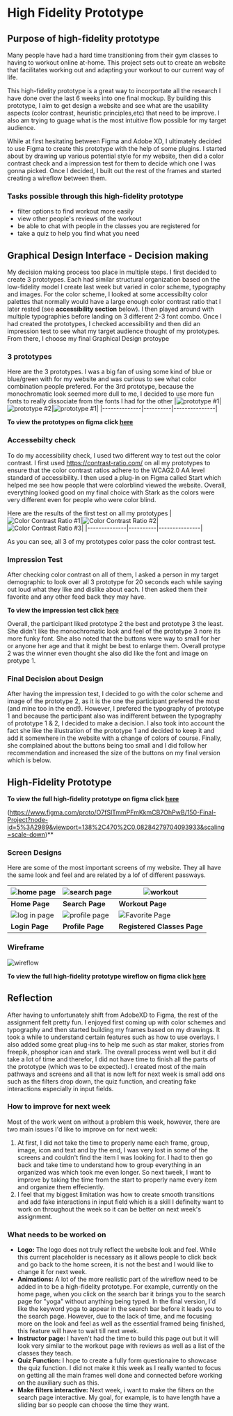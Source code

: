 # High Fidelity Prototype
## Purpose of high-fidelity prototype

Many people have had a hard time transitioning from their gym classes to having to workout online at-home. This project sets out to create an website that facilitates working out and adapting your workout to our current way of life. 

This high-fidelity prototype is a great way to incorportate all the research I have done over the last 6 weeks into one final mockup. By building this prototype, I aim to get design a website and see what are the usability aspects (color contrast, heuristic principles,etc) that need to be improve. I also am trying to guage what is the most intuitive flow possible for my target audience.

While at first hesitating between Figma and Adobe XD, I ultimately decided to use Figma to create this prototype with the help of some plugins. I started about by drawing up various potential style for my website, then did a color contrast check and a impression test for them to decide which one I was gonna picked. Once I decided, I built out the rest of the frames and started creating a wireflow between them. 

### Tasks possible through this high-fidelity prototype
* filter options to find workout more easily
* view other people's reviews of the workout
* be able to chat with people in the classes you are registered for
* take a quiz to help you find what you need

## Graphical Design Interface - Decision making 

My decision making process too place in multiple steps. I first decided to create 3 prototypes. Each had similar structural organization based on the low-fidelity model I create last week but varied in color scheme, typography and images. For the color scheme, I looked at some accessibilty color palettes that normally would have a large enough color contrast ratio that I later rested (see **accessibility section** below). I then played around with multiple typographies before landing on 3 different 2-3 font combo. Once I had created the prototypes, I checked accessibility and then did an impression test to see what my target audience thought of my prototypes. From there, I choose my final Graphical Design protoype

### 3 prototypes
Here are the 3 prototypes. I was a big fan of using some kind of blue or blue/green with for my website and was curious to see what color combination people prefered. For the 3rd prototype, because the monochromatic look seemed more dull to me, I decided to use more fun fonts to really dissociate from the fonts I had for the other 
|![prototype #1](./pro_1.png)|![prototype #2](./pro_2.png)|![prototype #1](./pro_3.png)|
|--------------|----------|---------------|

**To view the prototypes on figma click [here](https://www.figma.com/file/G14jgEbNAFXMyDvPlYi0Sb/prototypes-impression-test?node-id=0%3A1)**

### Accessebilty check 
To do my accessibility check, I used two different way to test out the color contrast. I first used https://contrast-ratio.com/ on all my prototypes to ensure that the color contrast ratios adhere to the WCAG2.0 AA level standard of accessibility. I then used a plug-in on Figma called Start which helped me see how people that were colorblind viewed the website. Overall, everything looked good on my final choice with Stark as the colors were very different even for people who were color blind. 

Here are the results of the first test on all my prototypes
|![Color Contrast Ratio #1](./ratio_1.png)|![Color Contrast Ratio #2](./ratio_2.png)|![Color Contrast Ratio #3](./ratio_3.png)|
|--------------|----------|---------------|

As you can see, all 3 of my prototypes color pass the color contrast test. 

### Impression Test
After checking color contrast on all of them, I asked a person in my target demographic to look over all 3 prototype for 20 seconds each while saying out loud what they like and  dislike about each. I then asked them their favorite and any other feed back they may have. 

**To view the impression test click [here](https://drive.google.com/file/d/1aNxks7jcqvUBDn16wcsvn9CurTiZAMTS/view?usp=sharing)**

Overall, the participant liked prototype 2 the best and prototype 3 the least. She didn't like the monochromatic look and feel of the prototype 3 nore its more funky font. She also noted that the buttons were way to small for her or anyone her age and that it might be best to enlarge them. Overall protype 2 was the winner even thought she also did like the font and image on protype 1. 

### Final Decision about Design 
After having the impression test, I decided to go with the color scheme and image of the prototype 2, as it is the one the participant prefered the most (and mine too in the end!). However, I prefered the typography of prototype 1 and because the participant also was indifferent between the typography of prototype 1 & 2, I decided to make a decision. I also took into account the fact she like the illustration of the prototype 1 and decided to keep it and add it somewhere in the website with a change of colors of course. Finally, she complained about the buttons being too small and I did follow her recommendation and increased the size of the buttons on my final version which is below. 

## High-Fidelity Prototype 

**To view the full high-fidelity prototype on figma click [here](https://www.figma.com/file/O7fSlTmmPFmKkmCB7OhPwB/150-Final-Project?node-id=0%3A1)**

(https://www.figma.com/proto/O7fSlTmmPFmKkmCB7OhPwB/150-Final-Project?node-id=5%3A2989&viewport=138%2C470%2C0.08284279704093933&scaling=scale-down)**

### Screen Designs
Here are some of the most important screens of my website. They all have the same look and feel and are related by a lof of different passways. 

|![home page](./home.png)|![search page](./search.png)|![workout](./workout.png)|
|--------------|----------|---------------|
|**Home Page**|**Search Page**|**Workout Page**|
|![log in page](./login.png)|![profile page](./profile.png)|![Favorite Page](./favorites.png)|
|**Login Page**|**Profile Page**|**Registered Classes Page**|

### Wireframe
![wireflow](./wireflow.png)

**To view the full high-fidelity prototype wireflow on figma click [here](https://www.figma.com/proto/O7fSlTmmPFmKkmCB7OhPwB/150-Final-Project?node-id=5%3A2989&viewport=138%2C470%2C0.08284279704093933&scaling=scale-down)**

## Reflection

After having to unfortunately shift from AdobeXD to Figma, the rest of the assignment felt pretty fun. I enjoyed first coming up with color schemes and typography and then started building my frames based on my drawings. It took a while to understand certain features such as how to use overlays. I also added some great plug-ins to help me such as star maker, stories from freepik, phosphor ican and stark. 
The overall process went well but it did take a lot of time and therefor, I did not have time to finish all the parts of the prototype (which was to be expected). I created most of the main pathways and screens and all that is now left for next week is small add ons such as the filters drop down, the quiz function, and creating fake interactions especially in input fields. 

### How to improve for next week
Most of the work went on without a problem this week, however, there are two main issues I'd like to improve on for next week:
1. At first, I did not take the time to properly name each frame, group, image, icon and text and by the end, I was very lost in some of the screens and couldn't find the item I was looking for. I had to then go back and take time to understand how to group everything in an organized was which took me even longer. So next tweek, I want to improve by taking the time from the start to properly name every item and organize them effeciently.
2. I feel that my biggest limitation was how to create smooth transitions and add fake interactions in input field which is a skill I definelty want to work on throughout the week so it can be better on next week's assignment. 

### What needs to be worked on 
* **Logo:** The logo does not truly reflect the website look and feel. While this current placeholder is necessary as it allows people to click back and go back to the home screen, it is not the best and I would like to change it for next week. 
* **Animations:** A lot of the more realistic part of the wireflow need to be added in to be a high-fidelity prototype. For example, currently on the home page, when you click on the search bar it brings you to the search page for "yoga" without anything being typed. In the final version, I'd like the keyword yoga to appear in the search bar before it leads you to the search page. However, due to the lack of time, and me focusing more on the look and feel as well as the essential framed being finished, this feature will have to wait till next week.
* **Instructor page:** I haven't had the time to build this page out but it will look very similar to the workout page with reviews as well as a list of the classes they teach. 
* **Quiz Function:** I hope to create a fully form questionaire to showcase the quiz function. I did not make it this week as I really wanted to focus on getting all the main frames well done and connected before working on the auxiliary such as this. 
* **Make filters interactive:** Next week, i want to make the filters on the search page interactive. My goal, for example, is to have length have a sliding bar so people can choose the time they want. 


